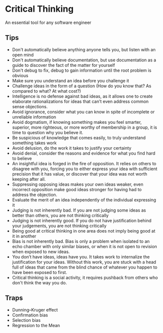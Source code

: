 # Critical Thinking
An essential tool for any software engineer

## Tips
- Don't automatically believe anything anyone tells you, but listen with an open mind
- Don't automatically believe documentation, but use documentation as a guide to discover the fact of the matter for yourself
- Don't debug to fix, debug to gain information until the root problem is obvious
- Make sure you understand an idea before you challenge it
- Challenge ideas in the form of a question (How do you know that? As compared to what? At what cost?)
- Intelligence is no defense against bad ideas, as it allows one to create elaborate rationalizations for ideas that can’t even address common sense objections.
- Avoid ignorance, consider what you can know in spite of incomplete or unreliable information
- Avoid dogmatism, if knowing something makes you feel smarter, superior, more righteous, or more worthy of membership in a group, it is time to question why you believe it.
- Be suspicious of knowledge that comes easily, to truly understand something takes work
- Avoid delusion, do the work it takes to justify your certainty
- Avoid denial, consider the reasons and evidence for what you find hard to believe
- An insightful idea is forged in the fire of opposition.  It relies on others to disagree with you, forcing you to either express your idea with sufficient precision that it has value, or discover that your idea was not worth keeping after all.
- Suppressing opposing ideas makes your own ideas weaker, even incorrect opposition make good ideas stronger for having had to address the objection.
- Evaluate the merit of an idea independently of the individual expressing it
- Judging is not inherently bad.  If you are not judging some ideas as better than others, you are not thinking critically
- Judging is not inherently good.  If you do not have justification behind your judgements, you are not thinking critically
- Being good at critical thinking in one area does not imply being good at it in another
- Bias is not inherently bad.  Bias is only a problem when isolated to an echo chamber with only similar biases, or when it is not open to revision when exposed to new ideas.
- You don’t have ideas, ideas have you.  It takes work to internalize the justification for your ideas.  Without this work, you are stuck with a head full of ideas that came from the blind chance of whatever you happen to have been exposed to first.
- Critical thinking is a social activity, it requires pushback from others who don't think the way you do.

## Traps
- Dunning–Kruger effect
- Confirmation bias
- Selection bias
- Regression to the Mean

